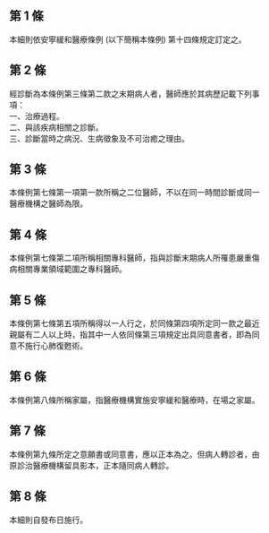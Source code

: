 第 1 條
-------
本細則依安寧緩和醫療條例 (以下簡稱本條例) 第十四條規定訂定之。

第 2 條
-------
經診斷為本條例第三條第二款之末期病人者，醫師應於其病歷記載下列事  
項：  
一、治療過程。  
二、與該疾病相關之診斷。  
三、診斷當時之病況、生病徵象及不可治癒之理由。

第 3 條
-------
本條例第七條第一項第一款所稱之二位醫師，不以在同一時間診斷或同一  
醫療機構之醫師為限。

第 4 條
-------
本條例第七條第二項所稱相關專科醫師，指與診斷末期病人所罹患嚴重傷  
病相關專業領域範圍之專科醫師。

第 5 條
-------
本條例第七條第五項所稱得以一人行之，於同條第四項所定同一款之最近  
親屬有二人以上時，指其中一人依同條第三項規定出具同意書者，即為同  
意不施行心肺復甦術。

第 6 條
-------
本條例第八條所稱家屬，指醫療機構實施安寧緩和醫療時，在場之家屬。

第 7 條
-------
本條例第九條所定之意願書或同意書，應以正本為之。但病人轉診者，由  
原診治醫療機構留具影本，正本隨同病人轉診。

第 8 條
-------
本細則自發布日施行。

